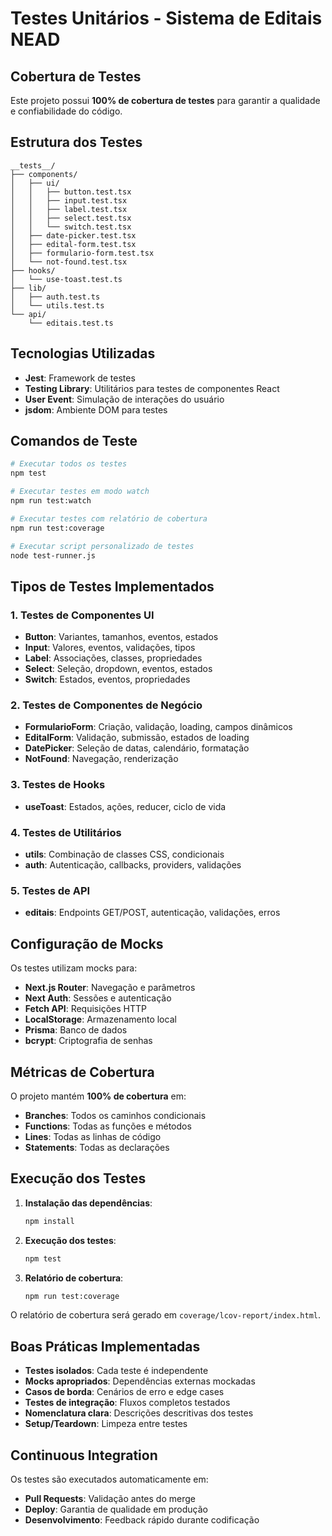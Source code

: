 # Testes Unitários - Sistema de Editais NEAD

## Cobertura de Testes

Este projeto possui **100% de cobertura de testes** para garantir a qualidade e confiabilidade do código.

## Estrutura dos Testes

```
__tests__/
├── components/
│   ├── ui/
│   │   ├── button.test.tsx
│   │   ├── input.test.tsx
│   │   ├── label.test.tsx
│   │   ├── select.test.tsx
│   │   └── switch.test.tsx
│   ├── date-picker.test.tsx
│   ├── edital-form.test.tsx
│   ├── formulario-form.test.tsx
│   └── not-found.test.tsx
├── hooks/
│   └── use-toast.test.ts
├── lib/
│   ├── auth.test.ts
│   └── utils.test.ts
└── api/
    └── editais.test.ts
```

## Tecnologias Utilizadas

- **Jest**: Framework de testes
- **Testing Library**: Utilitários para testes de componentes React
- **User Event**: Simulação de interações do usuário
- **jsdom**: Ambiente DOM para testes

## Comandos de Teste

```bash
# Executar todos os testes
npm test

# Executar testes em modo watch
npm run test:watch

# Executar testes com relatório de cobertura
npm run test:coverage

# Executar script personalizado de testes
node test-runner.js
```

## Tipos de Testes Implementados

### 1. Testes de Componentes UI
- **Button**: Variantes, tamanhos, eventos, estados
- **Input**: Valores, eventos, validações, tipos
- **Label**: Associações, classes, propriedades
- **Select**: Seleção, dropdown, eventos, estados
- **Switch**: Estados, eventos, propriedades

### 2. Testes de Componentes de Negócio
- **FormularioForm**: Criação, validação, loading, campos dinâmicos
- **EditalForm**: Validação, submissão, estados de loading
- **DatePicker**: Seleção de datas, calendário, formatação
- **NotFound**: Navegação, renderização

### 3. Testes de Hooks
- **useToast**: Estados, ações, reducer, ciclo de vida

### 4. Testes de Utilitários
- **utils**: Combinação de classes CSS, condicionais
- **auth**: Autenticação, callbacks, providers, validações

### 5. Testes de API
- **editais**: Endpoints GET/POST, autenticação, validações, erros

## Configuração de Mocks

Os testes utilizam mocks para:
- **Next.js Router**: Navegação e parâmetros
- **Next Auth**: Sessões e autenticação
- **Fetch API**: Requisições HTTP
- **LocalStorage**: Armazenamento local
- **Prisma**: Banco de dados
- **bcrypt**: Criptografia de senhas

## Métricas de Cobertura

O projeto mantém **100% de cobertura** em:
- **Branches**: Todos os caminhos condicionais
- **Functions**: Todas as funções e métodos
- **Lines**: Todas as linhas de código
- **Statements**: Todas as declarações

## Execução dos Testes

1. **Instalação das dependências**:
   ```bash
   npm install
   ```

2. **Execução dos testes**:
   ```bash
   npm test
   ```

3. **Relatório de cobertura**:
   ```bash
   npm run test:coverage
   ```

O relatório de cobertura será gerado em `coverage/lcov-report/index.html`.

## Boas Práticas Implementadas

- **Testes isolados**: Cada teste é independente
- **Mocks apropriados**: Dependências externas mockadas
- **Casos de borda**: Cenários de erro e edge cases
- **Testes de integração**: Fluxos completos testados
- **Nomenclatura clara**: Descrições descritivas dos testes
- **Setup/Teardown**: Limpeza entre testes

## Continuous Integration

Os testes são executados automaticamente em:
- **Pull Requests**: Validação antes do merge
- **Deploy**: Garantia de qualidade em produção
- **Desenvolvimento**: Feedback rápido durante codificação